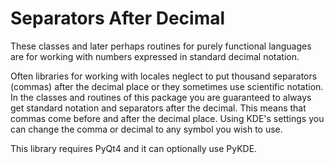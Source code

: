 Separators After Decimal
======================

These classes and later perhaps routines for purely functional languages
are for working with numbers expressed in standard decimal notation.

Often libraries for working with locales neglect to put thousand separators (commas) after the decimal place or they sometimes use scientific notation.  In the classes and routines of this package you are guaranteed to always get standard notation and separators after the decimal.  This means that commas come before and after the decimal place.  Using KDE's settings you can change the comma or decimal to any symbol you wish to use.

This library requires PyQt4 and it can optionally use PyKDE.


